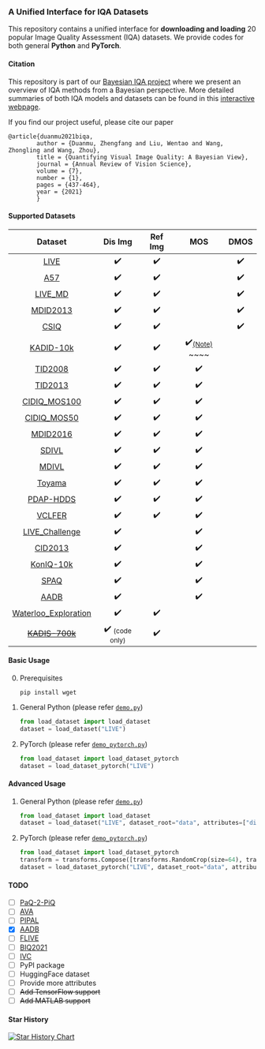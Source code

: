 ### A Unified Interface for IQA Datasets

This repository contains a unified interface for **downloading and loading** 20 popular Image Quality Assessment (IQA) datasets. We provide codes for both general **Python** and **PyTorch**.

#### Citation

This repository is part of our [Bayesian IQA project](http://ivc.uwaterloo.ca/research/bayesianIQA/) where we present an overview of IQA methods from a Bayesian perspective. More detailed summaries of both IQA models and datasets can be found in this [interactive webpage](http://ivc.uwaterloo.ca/research/bayesianIQA/).

If you find our project useful, please cite our paper
```
@article{duanmu2021biqa,
        author = {Duanmu, Zhengfang and Liu, Wentao and Wang, Zhongling and Wang, Zhou},
        title = {Quantifying Visual Image Quality: A Bayesian View},
        journal = {Annual Review of Vision Science},
        volume = {7},
        number = {1},
        pages = {437-464},
        year = {2021}
        }
```

#### Supported Datasets

|                                        Dataset                                        |                  Dis Img                   |      Ref Img       |                                                         MOS                                                          |        DMOS        |
| :-----------------------------------------------------------------------------------: | :----------------------------------------: | :----------------: | :------------------------------------------------------------------------------------------------------------------: | :----------------: |
|          [LIVE](https://live.ece.utexas.edu/research/quality/subjective.htm)          |             :heavy_check_mark:             | :heavy_check_mark: |                                                                                                                      | :heavy_check_mark: |
|            [A57](http://vision.eng.shizuoka.ac.jp/mod/page/view.php?id=26)            |             :heavy_check_mark:             | :heavy_check_mark: |                                                                                                                      | :heavy_check_mark: |
| [LIVE_MD](https://live.ece.utexas.edu/research/Quality/live_multidistortedimage.html) |             :heavy_check_mark:             | :heavy_check_mark: |                                                                                                                      | :heavy_check_mark: |
|               [MDID2013](https://ieeexplore.ieee.org/document/6879255)                |             :heavy_check_mark:             | :heavy_check_mark: |                                                                                                                      | :heavy_check_mark: |
|           [CSIQ](http://vision.eng.shizuoka.ac.jp/mod/page/view.php?id=23)            |             :heavy_check_mark:             | :heavy_check_mark: |                                                                                                                      | :heavy_check_mark: |
|            [KADID-10k](http://database.mmsp-kn.de/kadid-10k-database.html)            |             :heavy_check_mark:             | :heavy_check_mark: | :heavy_check_mark:<sub>[(Note)](https://github.com/icbcbicc/IQA-Dataset/issues/3#issuecomment-2192649304)</sub> ~~~~ |                    |
|                  [TID2008](http://www.ponomarenko.info/tid2008.htm)                   |             :heavy_check_mark:             | :heavy_check_mark: |                                                  :heavy_check_mark:                                                  |                    |
|                  [TID2013](http://www.ponomarenko.info/tid2013.htm)                   |             :heavy_check_mark:             | :heavy_check_mark: |                                                  :heavy_check_mark:                                                  |                    |
|              [CIDIQ_MOS100](https://www.ntnu.edu/web/colourlab/software)              |             :heavy_check_mark:             | :heavy_check_mark: |                                                  :heavy_check_mark:                                                  |                    |
|              [CIDIQ_MOS50](https://www.ntnu.edu/web/colourlab/software)               |             :heavy_check_mark:             | :heavy_check_mark: |                                                  :heavy_check_mark:                                                  |                    |
|  [MDID2016](https://www.sciencedirect.com/science/article/abs/pii/S0031320316301911)  |             :heavy_check_mark:             | :heavy_check_mark: |                                                  :heavy_check_mark:                                                  |                    |
|           [SDIVL](http://www.ivl.disco.unimib.it/activities/imagequality/)            |             :heavy_check_mark:             | :heavy_check_mark: |                                                  :heavy_check_mark:                                                  |                    |
|           [MDIVL](http://www.ivl.disco.unimib.it/activities/imagequality/)            |             :heavy_check_mark:             | :heavy_check_mark: |                                                  :heavy_check_mark:                                                  |                    |
|                 [Toyama](http://mict.eng.u-toyama.ac.jp/mictdb.html)                  |             :heavy_check_mark:             | :heavy_check_mark: |                                                  :heavy_check_mark:                                                  |                    |
|            [PDAP-HDDS](https://sites.google.com/site/eelab907/zi-liao-ku)             |             :heavy_check_mark:             | :heavy_check_mark: |                                                  :heavy_check_mark:                                                  |                    |
|                 [VCLFER](https://www.vcl.fer.hr/quality/vclfer.html)                  |             :heavy_check_mark:             | :heavy_check_mark: |                                                  :heavy_check_mark:                                                  |                    |
|     [LIVE_Challenge](https://live.ece.utexas.edu/research/ChallengeDB/index.html)     |             :heavy_check_mark:             |                    |                                                  :heavy_check_mark:                                                  |                    |
|               [CID2013](https://zenodo.org/record/2647033#.YDSi73X0kUc)               |             :heavy_check_mark:             |                    |                                                  :heavy_check_mark:                                                  |                    |
|            [KonIQ-10k](http://database.mmsp-kn.de/koniq-10k-database.html)            |             :heavy_check_mark:             |                    |                                                  :heavy_check_mark:                                                  |                    |
|                        [SPAQ](https://github.com/h4nwei/SPAQ)                         |             :heavy_check_mark:             |                    |                                                  :heavy_check_mark:                                                  |                    |
|           [AADB](https://github.com/aimerykong/deepImageAestheticsAnalysis)           |             :heavy_check_mark:             |                    |                                                  :heavy_check_mark:                                                  |                    |
|         [Waterloo_Exploration](https://ece.uwaterloo.ca/~k29ma/exploration/)          |             :heavy_check_mark:             | :heavy_check_mark: |                                                                                                                      |                    |
|      [<del>KADIS-700k</del>](http://database.mmsp-kn.de/kadid-10k-database.html)      | :heavy_check_mark:  <sub>(code only)</sub> | :heavy_check_mark: |                                                                                                                      |                    |

#### Basic Usage

0. Prerequisites
    ```shell
    pip install wget
    ```

1. General Python (please refer [```demo.py```](demo.py))

    ```python
    from load_dataset import load_dataset
    dataset = load_dataset("LIVE")
    ```

2. PyTorch (please refer [```demo_pytorch.py```](demo_pytorch.py))

    ```python
    from load_dataset import load_dataset_pytorch
    dataset = load_dataset_pytorch("LIVE")
    ```

#### Advanced Usage

1. General Python (please refer [```demo.py```](demo.py))

    ```python
    from load_dataset import load_dataset
    dataset = load_dataset("LIVE", dataset_root="data", attributes=["dis_img_path", "dis_type", "ref_img_path", "score"], download=True)
    ```

2. PyTorch (please refer [```demo_pytorch.py```](demo_pytorch.py))

    ```python
    from load_dataset import load_dataset_pytorch
    transform = transforms.Compose([transforms.RandomCrop(size=64), transforms.ToTensor()])
    dataset = load_dataset_pytorch("LIVE", dataset_root="data", attributes=["dis_img_path", "dis_type", "ref_img_path", "score"], download=True, transform=transform)
    ```

#### TODO

- [ ] [PaQ-2-PiQ](https://github.com/baidut/PaQ-2-PiQ)
- [ ] [AVA](https://github.com/mtobeiyf/ava_downloader)
- [ ] [PIPAL](https://www.jasongt.com/projectpages/pipal.html)
- [x] [AADB](https://github.com/aimerykong/deepImageAestheticsAnalysis)
- [ ] [FLIVE](https://github.com/niu-haoran/FLIVE_Database/blob/master/database_prep.ipynb)
- [ ] [BIQ2021](https://github.com/nisarahmedrana/BIQ2021)
- [ ] [IVC](http://ivc.univ-nantes.fr/en/databases/Subjective_Database/)
- [ ] PyPI package
- [ ] HuggingFace dataset
- [ ] Provide more attributes
- [ ] ~~Add TensorFlow support~~
- [ ] ~~Add MATLAB support~~

#### Star History

[![Star History Chart](https://api.star-history.com/svg?repos=icbcbicc/IQA-Dataset&type=Date)](https://star-history.com/#icbcbicc/IQA-Dataset&Date)